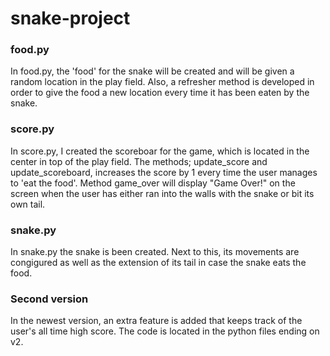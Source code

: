 # snake-project

### food.py

In food.py, the 'food' for the snake will be created and will be given a random location in the play field. Also, a refresher method is developed in order to give
the food a new location every time it has been eaten by the snake.

### score.py

In score.py, I created the scoreboar for the game, which is located in the center in top of the play field. The methods; update_score and update_scoreboard,
increases the score by 1 every time the user manages to 'eat the food'. Method game_over will display "Game Over!" on the screen when the user has either ran into
the walls with the snake or bit its own tail. 

### snake.py

In snake.py the snake is been created. Next to this, its movements are congigured as well as the extension of its tail in case the snake eats the food. 

### Second version

In the newest version, an extra feature is added that keeps track of the user's all time high score. The code is located in the python files ending on v2. 
